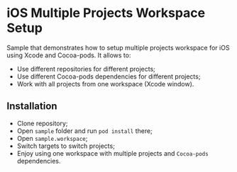 # iOS Multiple Projects Workspace Setup

Sample that demonstrates how to setup multiple projects workspace for iOS using Xcode and Cocoa-pods. It allows to:

- Use different repositories for different projects;
- Use different Cocoa-pods dependencies for different projects;
- Work with all projects from one workspace (Xcode window).

## Installation

- Clone repository;
- Open `sample` folder and run `pod install` there;
- Open `sample.workspace`;
- Switch targets to switch projects;
- Enjoy using one workspace with multiple projects and `Cocoa-pods` dependencies.
